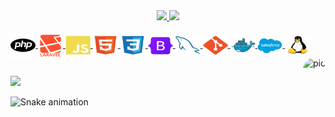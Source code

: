 <div align="center">
  <a href="https://github.com/arraisArrays">
  <!--<img height="180em" src="https://github-readme-stats.vercel.app/api?username=arraysArrais&show_icons=true&theme=vision-friendly-dark&include_all_commits=true"/>
  <img height="180em" src="https://github-readme-stats.vercel.app/api/top-langs/?username=arraysArrais&layout=compact&langs_count=7&theme=vision-friendly-dark"/>-->
    <img height="180em" src="https://github-readme-stats-git-masterrstaa-rickstaa.vercel.app/api?username=arraysArrais&show_icons=true&theme=vision-friendly-dark&include_all_commits=true"/>
    <img height="180em" src="https://github-readme-stats-git-masterrstaa-rickstaa.vercel.app/api/top-langs/?username=arraysArrais&layout=compact&langs_count=7&theme=vision-friendly-dark"/>
</div>
<div style="display: inline_block"><br>
    
  <img align="center" alt="PHP" height="40" width="40" src="https://raw.githubusercontent.com/devicons/devicon/1119b9f84c0290e0f0b38982099a2bd027a48bf1/icons/php/php-plain.svg">
  <img align="center" alt="LARAVEL" height="35" width="40" src="https://raw.githubusercontent.com/devicons/devicon/1119b9f84c0290e0f0b38982099a2bd027a48bf1/icons/laravel/laravel-plain-wordmark.svg">
  <img align="center" alt="js" height="30" width="40" src="https://raw.githubusercontent.com/devicons/devicon/master/icons/javascript/javascript-plain.svg">
  <img align="center" alt="HTML" height="30" width="40" src="https://raw.githubusercontent.com/devicons/devicon/master/icons/html5/html5-original.svg">
  <img align="center" alt="CSS" height="30" width="40" src="https://raw.githubusercontent.com/devicons/devicon/master/icons/css3/css3-original.svg">
    <img align="center" alt="BOOTSTRAP" height="35" width="40" src="https://raw.githubusercontent.com/devicons/devicon/1119b9f84c0290e0f0b38982099a2bd027a48bf1/icons/bootstrap/bootstrap-original.svg">
  <img align="center" alt="MYSQL" height="30" width="40" src="https://raw.githubusercontent.com/devicons/devicon/1119b9f84c0290e0f0b38982099a2bd027a48bf1/icons/mysql/mysql-original.svg">
  <img align="center" alt="GIT" height="30" width="40" src="https://raw.githubusercontent.com/devicons/devicon/1119b9f84c0290e0f0b38982099a2bd027a48bf1/icons/git/git-original.svg">
  <img align="center" alt="DOCKER" height="40" width="40" src="https://raw.githubusercontent.com/devicons/devicon/1119b9f84c0290e0f0b38982099a2bd027a48bf1/icons/docker/docker-original.svg">
  <img align="center" alt="SALESFORCE" height="35" width="40" src="https://raw.githubusercontent.com/devicons/devicon/1119b9f84c0290e0f0b38982099a2bd027a48bf1/icons/salesforce/salesforce-original.svg">
  <img align="center" alt="LINUX" height="30" width="40" src="https://raw.githubusercontent.com/devicons/devicon/1119b9f84c0290e0f0b38982099a2bd027a48bf1/icons/linux/linux-original.svg">

  <img align="right" alt="pic" height="150" style="border-radius:50px;" src="https://media.giphy.com/media/bGgsc5mWoryfgKBx1u/giphy.gif">
</div>
  
  ##
 
<div>
  <a href = "mailto:arraisarrays@gmail.com"><img src="https://img.shields.io/badge/-Gmail-%23333?style=for-the-badge&logo=gmail&logoColor=white" target="_blank"></a>
  <!--<a href="https://www.linkedin.com/in/" target="_blank"><img src="https://img.shields.io/badge/-LinkedIn-%230077B5?style=for-the-badge&logo=linkedin&logoColor=white" target="_blank"></a>--> 
 
  ![Snake animation](https://github.com/arraysArrais/arraysArrais/blob/output/github-contribution-grid-snake.svg)
</div>
